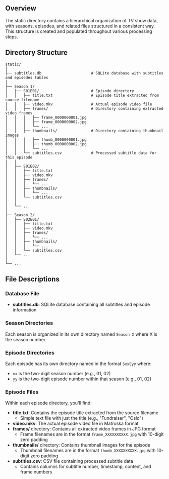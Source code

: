 ## Overview
The static directory contains a hierarchical organization of TV show data, with seasons, episodes, and related files structured in a consistent way. This structure is created and populated throughout various processing steps.

## Directory Structure
```
static/
│
├── subtitles.db                      # SQLite database with subtitles and episodes tables
│
├── Season 1/
│   ├── S01E01/                       # Episode directory
│   │   ├── title.txt                 # Episode title extracted from source filename
│   │   ├── video.mkv                 # Actual episode video file
│   │   ├── frames/                   # Directory containing extracted video frames
│   │   │   ├── frame_0000000001.jpg
│   │   │   ├── frame_0000000002.jpg
│   │   │   └── ...
│   │   ├── thumbnails/               # Directory containing thumbnail images
│   │   │   ├── thumb_0000000001.jpg
│   │   │   ├── thumb_0000000002.jpg
│   │   │   └── ...
│   │   └── subtitles.csv             # Processed subtitle data for this episode
│   │
│   ├── S01E02/
│   │   ├── title.txt
│   │   ├── video.mkv
│   │   ├── frames/
│   │   │   └── ...
│   │   ├── thumbnails/
│   │   │   └── ...
│   │   └── subtitles.csv
│   │
│   └── ...
│
├── Season 2/
│   ├── S02E01/
│   │   ├── title.txt
│   │   ├── video.mkv
│   │   ├── frames/
│   │   │   └── ...
│   │   ├── thumbnails/
│   │   │   └── ...
│   │   └── subtitles.csv
│   └── ...
│
└── ...
```

## File Descriptions
### Database File
- **subtitles.db**: SQLite database containing all subtitles and episode information

### Season Directories
Each season is organized in its own directory named `Season X` where X is the season number.

### Episode Directories
Each episode has its own directory named in the format `SxxEyy` where:
- `xx` is the two-digit season number (e.g., 01, 02)
- `yy` is the two-digit episode number within that season (e.g., 01, 02)

### Episode Files
Within each episode directory, you'll find:
- **title.txt**: Contains the episode title extracted from the source filename
  - Simple text file with just the title (e.g., "Fundraiser", "Oslo")
- **video.mkv**: The actual episode video file in Matroska format
- **frames/** directory: Contains all extracted video frames in JPG format
  - Frame filenames are in the format `frame_XXXXXXXXXX.jpg` with 10-digit zero padding
- **thumbnails/** directory: Contains thumbnail images for the episode
  - Thumbnail filenames are in the format `thumb_XXXXXXXXXX.jpg` with 10-digit zero padding
- **subtitles.csv**: CSV file containing processed subtitle data
  - Contains columns for subtitle number, timestamp, content, and frame numbers
